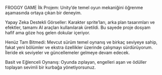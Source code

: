 FROGGY GAME
İlk Projem: Unity’de temel oyun mekaniğini öğrenme aşamasında ortaya çıkan bir deneyim.

Yapay Zeka Destekli Görseller: Karakter sprite’ları, arka plan tasarımları ve efektler, tamamı AI araçları kullanılarak üretildi. Bu sayede proje dosyam hafif ama göze hoş gelen dokular içeriyor.

Henüz Tam Bitmedi: Mevcut sürüm temel oynanış ve birkaç seviyeye sahip, fakat yeni bölümler ve ekstra özellikler üzerinde çalışmayı sürdürüyorum. İleride  ek seviyeler ve güncellemeler gelmeye devam edecek.

Basit ve Eğlenceli Oynanış: Oyunda zıplayan, engelleri aşan ve ödüller toplayan sevimli bir kurbağa  yönetiyorsunuz.
